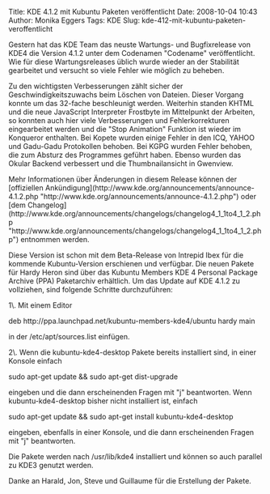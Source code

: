 Title: KDE 4.1.2 mit Kubuntu Paketen veröffentlicht
Date: 2008-10-04 10:43
Author: Monika Eggers
Tags: KDE
Slug: kde-412-mit-kubuntu-paketen-veroffentlicht

Gestern hat das KDE Team das neuste Wartungs- und Bugfixrelease von KDE4
die Version 4.1.2 unter dem Codenamen "Codename" veröffentlicht. Wie für
diese Wartungsreleases üblich wurde wieder an der Stabilität gearbeitet
und versucht so viele Fehler wie möglich zu beheben.

</p>
Zu den wichtigsten Verbesserungen zählt sicher der
Geschwindigkeitszuwachs beim Löschen von Dateien. Dieser Vorgang konnte
um das 32-fache beschleunigt werden. Weiterhin standen KHTML und die
neue JavaScript Interpreter Frostbyte im Mittelpunkt der Arbeiten, so
konnten auch hier viele Verbesserungen und Fehlerkorrekturen
eingearbeitet werden und die "Stop Animation" Funktion ist wieder im
Konqueror enthalten. Bei Kopete wurden einige Fehler in den ICQ, YAHOO
und Gadu-Gadu Protokollen behoben. Bei KGPG wurden Fehler behoben, die
zum Absturz des Programmes geführt haben. Ebenso wurden das Okular
Backend verbessert und die Thumbnailansicht in Gwenview.

</p>
Mehr Informationen über Änderungen in diesem Release können der
[offiziellen
Ankündigung](http://www.kde.org/announcements/announce-4.1.2.php "http://www.kde.org/announcements/announce-4.1.2.php") oder [dem
Changelog](http://www.kde.org/announcements/changelogs/changelog4_1_1to4_1_2.php "http://www.kde.org/announcements/changelogs/changelog4_1_1to4_1_2.php") entnommen werden.

</p>
<!--break--><!--break-->

Diese Version ist schon mit dem Beta-Release von Intrepid Ibex für die
kommende Kubuntu-Version erschienen und verfügbar. Die neuen Pakete für
Hardy Heron sind über das Kubuntu Members KDE 4 Personal Package Archive
(PPA) Paketarchiv erhältlich. Um das Update auf KDE 4.1.2 zu vollziehen,
sind folgende Schritte durchzuführen:

</p>
1\. Mit einem Editor

</p>
               deb http://ppa.launchpad.net/kubuntu-members-kde4/ubuntu hardy main

in der /etc/apt/sources.list einfügen.

</p>
2\. Wenn die kubuntu-kde4-desktop Pakete bereits installiert sind, in
einer Konsole einfach

</p>
               sudo apt-get update && sudo apt-get dist-upgrade

eingeben und die dann erscheinenden Fragen mit "j" beantworten. Wenn
kubuntu-kde4-desktop bisher nicht installiert ist, einfach

</p>
               sudo apt-get update && sudo apt-get install kubuntu-kde4-desktop

eingeben, ebenfalls in einer Konsole, und die dann erscheinenden Fragen
mit "j" beantworten.

</p>
Die Pakete werden nach /usr/lib/kde4 installiert und können so auch
parallel zu KDE3 genutzt werden.

</p>
Danke an Harald, Jon, Steve und Guillaume für die Erstellung der Pakete.

</p>

